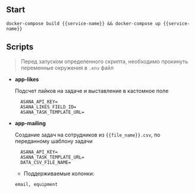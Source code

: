 ## Start

```docker
docker-compose build {{service-name}} && docker-compose up {{service-name}}
```

## Scripts

> Перед запуском определенного скрипта, необходимо прокинуть
> переменные окружения в `.env` файл

- **app-likes**

  Подсчет лайков на задаче и выставление в кастомное поле
  ```dotenv
    ASANA_API_KEY=
    ASANA_LIKES_FIELD_ID=
    ASANA_TASK_TEMPLATE_URL=
  ```

- **app-mailing** 

  Создание задач на сотрудников из `{{file_name}}.csv`, по переданному шаблону задачи
  ```dotenv
    ASANA_API_KEY=
    ASANA_TASK_TEMPLATE_URL=
    DATA_CSV_FILE_NAME=
  ```
  
  - Поддерживаемые колонки:
  ```text
  email, equipment
  ```